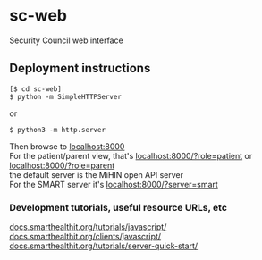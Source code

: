 # sc-web
Security Council web interface

## Deployment instructions

```
[$ cd sc-web]
$ python -m SimpleHTTPServer
```
or
```
$ python3 -m http.server
```
Then browse to [localhost:8000](http://localhost:8000)  
For the patient/parent view, that's [localhost:8000/?role=patient](http://localhost:8000/?role=patient) or [localhost:8000/?role=parent](http://localhost:8000/?role=parent)  
the default server is the MiHIN open API server  
For the SMART server it's [localhost:8000/?server=smart](http://localhost:8000/?server=smart)

### Development tutorials, useful resource URLs, etc
[docs.smarthealthit.org/tutorials/javascript/](http://docs.smarthealthit.org/tutorials/javascript/)  
[docs.smarthealthit.org/clients/javascript/](http://docs.smarthealthit.org/clients/javascript/)  
[docs.smarthealthit.org/tutorials/server-quick-start/](http://docs.smarthealthit.org/tutorials/server-quick-start/)

